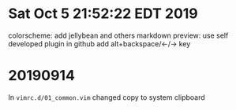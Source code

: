 # Sat Oct  5 21:52:22 EDT 2019
colorscheme: add jellybean and others
markdown preview: use self developed plugin in github
add alt+backspace/<-/-> key

# 20190914

In `vimrc.d/01_common.vim`
changed copy to system clipboard
